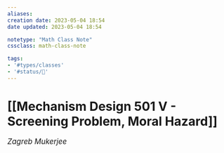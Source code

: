 ```yaml
---
aliases:
creation date: 2023-05-04 18:54
date updated: 2023-05-04 18:54

notetype: "Math Class Note"
cssclass: math-class-note

tags: 
- '#types/classes'
- '#status/🚧'
---
```


# [[Mechanism Design 501 V - Screening Problem, Moral Hazard]]
<span style = "font-size:120%"><i >Zagreb Mukerjee </i></span>

